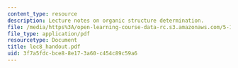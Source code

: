 ```yaml
---
content_type: resource
description: Lecture notes on organic structure determination.
file: /media/https%3A/open-learning-course-data-rc.s3.amazonaws.com/5-13-organic-chemistry-ii-fall-2003/3f7a5fdcbce88e173a60c454c89c59a6_lec8_handout.pdf
file_type: application/pdf
resourcetype: Document
title: lec8_handout.pdf
uid: 3f7a5fdc-bce8-8e17-3a60-c454c89c59a6
---
```


